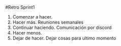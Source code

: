 #Retro Sprint1
1. Comenzar a hacer. 
2. Hacer más. Reuniones semanales
3. Continuar haciendo. Comunicación por discord
4. Hacer menos. 
5. Dejar de hacer. Dejar cosas para ultimo momento
